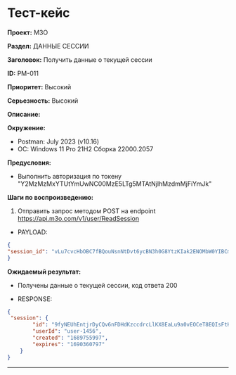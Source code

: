 # Тест-кейс

**Проект:** M3O

**Раздел:** ДАННЫЕ СЕССИИ

**Заголовок:** Получить данные о текущей сессии 

**ID:** PM-011

 **Приоритет:** Высокий

 **Серьезность:** Высокий

**Описание:**

**Окружение:**  

* Postman: July 2023 (v10.16)
* OC: Windows 11 Pro 21H2 Сборка 22000.2057

**Предусловия:**

* Выполнить авторизация по токену "Y2MzMzMxYTUtYmUwNC00MzE5LTg5MTAtNjlhMzdmMjFiYmJk"

**Шаги по воспроизведению:**

1. Отправить запрос методом POST на endpoint <https://api.m3o.com/v1/user/ReadSession>  

* PAYLOAD:

```json
{
"session_id": "vLu7cvcHbOBC7fBQouNsnNtDvt6ycBN3h0G8YtzKIak2ENOMbW0YIBCmMqpeMoGMgK97WY6ZWS6BH8ghgI7GsLHQRURoj3ZNuwPg75o9iIsSOZQyVGJZo1DD3Hhd9fUu"
}
```

**Ожидаемый результат:**

* Получены данные о текущей сессии, код ответа 200

* RESPONSE:

```json
{
 "session": {
        "id": "9fyNEUhEntjrDyCQv6nFDHdKzccdrcLlKX8EaLu9a0vEOCeT8EQIsFtHbs8ajhtchClqNpZCmBdCQB757dfdwZGsYyh7R26oQk64OZR5M0JBoduSWPWtZMDYY1Ffddpg",
        "userId": "user-1456",
        "created": "1689755997",
        "expires": "1690360797"
    }
}
```

---

